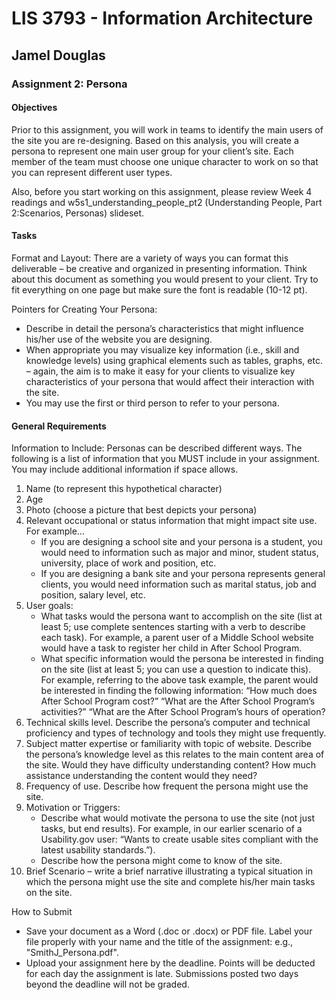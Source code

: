 # LIS 3793 - Information Architecture

## Jamel Douglas

### Assignment 2: Persona

#### Objectives 
Prior to this assignment, you will work in teams to identify the main users of the site you are re-designing. Based on this analysis, you will create a persona to represent one main user group for your client’s site. Each member of the team must choose one unique character to work on so that you can represent different user types.

Also, before you start working on this assignment, please review Week 4 readings and w5s1_understanding_people_pt2 (Understanding People, Part 2:Scenarios, Personas) slideset.

#### Tasks
Format and Layout: There are a variety of ways you can format this deliverable – be creative and organized in presenting information. Think about this document as something you would present to your client. Try to fit everything on one page but make sure the font is readable (10-12 pt). 

Pointers for Creating Your Persona: 
- Describe in detail the persona’s characteristics that might influence his/her use of the website you are designing. 
- When appropriate you may visualize key information (i.e., skill and knowledge levels) using graphical elements such as tables, graphs, etc. – again, the aim is to make it easy for your clients to visualize key characteristics of your persona that would affect their interaction with the site. 
- You may use the first or third person to refer to your persona. 


#### General Requirements
Information to Include: Personas can be described different ways. The following is a list of information that you MUST include in your assignment. You may include additional information if space allows.
1.	Name (to represent this hypothetical character)
2.	Age
3.	Photo (choose a picture that best depicts your persona)
4.	Relevant occupational or status information that might impact site use. For example…
    - If you are designing a school site and your persona is a student, you would need to information such as major and minor, student status, university, place of work and position, etc.
    - If you are designing a bank site and your persona represents general clients, you would need information such as marital status, job and position, salary level, etc.
5.	User goals: 
    - What tasks would the persona want to accomplish on the site (list at least 5; use complete sentences starting with a verb to describe each task). For example, a parent user of a Middle School website would have a task to register her child in After School Program.
    - What specific information would the persona be interested in finding on the site (list at least 5; you can use a question to indicate this). For example, referring to the above task example, the parent would be interested in finding the following information: “How much does After School Program cost?” “What are the After School Program’s activities?” “What are the After School Program’s hours of operation?
6.	Technical skills level. Describe the persona’s computer and technical proficiency and types of technology and tools they might use frequently. 
7.	Subject matter expertise or familiarity with topic of website.  Describe the persona’s knowledge level as this relates to the main content area of the site. Would they have difficulty understanding content? How much assistance understanding the content would they need?
8.	Frequency of use. Describe how frequent the persona might use the site.
9.	Motivation or Triggers:
    - Describe what would motivate the persona to use the site (not just tasks, but end results). For example, in our earlier scenario of a Usability.gov user: “Wants to create usable sites compliant with the latest usability standards.”). 
    - Describe how the persona might come to know of the site.
10.	Brief Scenario – write a brief narrative illustrating a typical situation in which the persona might use the site and complete his/her main tasks on the site.

How to Submit
- Save your document as a Word (.doc or .docx) or PDF file. Label your file properly with your name and the title of the assignment: e.g., "SmithJ_Persona.pdf".
- Upload your assignment here by the deadline. Points will be deducted for each day the assignment is late. Submissions posted two days beyond the deadline will not be graded.
